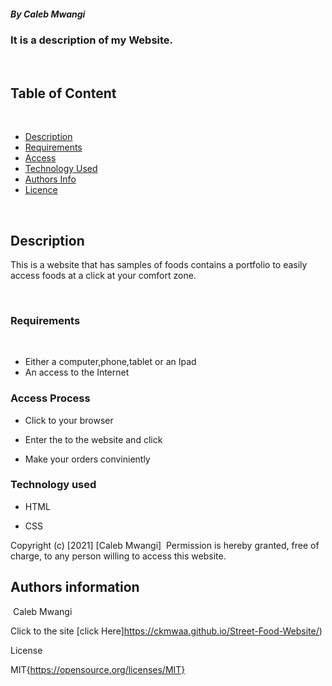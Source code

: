 ##### By Caleb Mwangi 
### It is a description of my Website.
​
## Table of Content
​
+ [Description](#description)
+ [Requirements](#Requirements)
+ [Access](#Access)
+ [Technology Used](#technology-used)
+ [Authors Info](#author-Info)
+ [Licence](#licence)

​
## Description
<p>This is  a website that has samples of foods contains a portfolio to easily access foods at a click at your comfort zone.</p>
​
​

### Requirements
​
* Either a computer,phone,tablet or an Ipad
​
* An access to the Internet
​
### Access Process

* Click to your browser

* Enter the to the website and click

* Make your orders conviniently


### Technology used

* HTML

* CSS


Copyright (c) [2021] [Caleb Mwangi]
​
Permission is hereby granted, free of charge, to any person willing to access this website.
​

## Authors information
​
Caleb Mwangi

Click to the site
[click Here]https://ckmwaa.github.io/Street-Food-Website/)

License

MIT{https://opensource.org/licenses/MIT}
